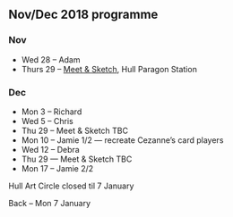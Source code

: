 ## Nov/Dec 2018 programme

### Nov

* Wed 28 – Adam
* Thurs 29 – <a href="/meet-and-sketch/">Meet & Sketch</a>, Hull Paragon Station

### Dec

* Mon 3 – Richard 
* Wed 5 – Chris
* Thu 29 – Meet & Sketch TBC
* Mon 10 – Jamie 1/2 — recreate Cezanne’s card players
* Wed 12 – Debra 
* Thu 29 — Meet & Sketch TBC
* Mon 17 – Jamie 2/2
 
Hull Art Circle closed til 7 January
 
Back – Mon 7 January